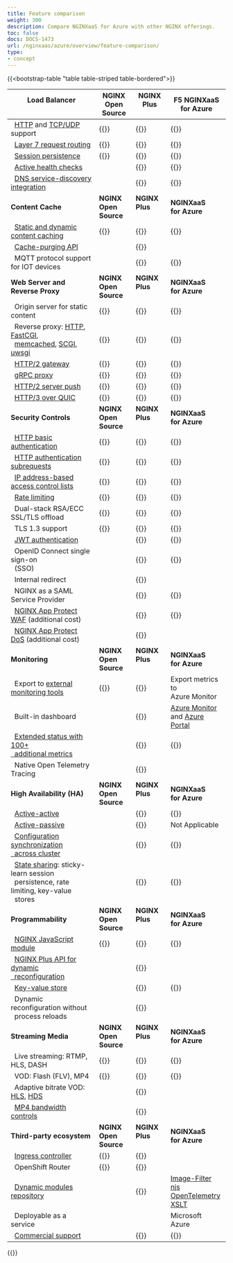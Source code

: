 ```yaml
---
title: Feature comparison
weight: 300
description: Compare NGINXaaS for Azure with other NGINX offerings.
toc: false
docs: DOCS-1473
url: /nginxaas/azure/overview/feature-comparison/
type:
- concept
---
```



{{<bootstrap-table "table table-striped table-bordered">}}

|**Load Balancer**<br>&nbsp;&nbsp;       |**NGINX Open<br>Source** |**NGINX Plus<br>&nbsp;** |**F5 NGINXaaS<br>for Azure**     |
|----------------------------------------|---------------------|---------------------|--------------------------|
|&nbsp;&nbsp;[HTTP](https://docs.nginx.com/nginx/admin-guide/load-balancer/http-load-balancer/) and [TCP/UDP](https://docs.nginx.com/nginx/admin-guide/load-balancer/tcp-udp-load-balancer/) support    |{{<check>}}          |{{<check>}}          |{{<check>}}               |
|&nbsp;&nbsp;[Layer 7 request routing](https://www.nginx.org/en/docs/http/ngx_http_core_module.html#location)     |{{<check>}}          |{{<check>}}          |{{<check>}}               |
|&nbsp;&nbsp;[Session persistence](https://docs.nginx.com/nginx/admin-guide/load-balancer/http-load-balancer/#enabling-session-persistence)         |{{<check>}}          |{{<check>}}          |{{<check>}}               |
|&nbsp;&nbsp;[Active health checks](https://docs.nginx.com/nginx/admin-guide/load-balancer/http-health-check/)        |                     |{{<check>}}          |{{<check>}}               |
|&nbsp;&nbsp;[DNS service-discovery integration](https://nginx.org/en/docs/http/ngx_http_upstream_module.html#service)   |             |{{<check>}}          |{{<check>}}               |
|**Content Cache**                       |**NGINX Open<br>Source** |**NGINX Plus<br>&nbsp;** |**NGINXaaS<br>for Azure**     |
|&nbsp;&nbsp;[Static and dynamic content caching](https://docs.nginx.com/nginx/admin-guide/content-cache/content-caching/)|{{<check>}}    |{{<check>}}          |{{<check>}}               |
|&nbsp;&nbsp;[Cache-purging API](https://docs.nginx.com/nginx/admin-guide/content-cache/content-caching/#purging-content-from-the-cache)           |                     |{{<check>}}          |                          |
|&nbsp;&nbsp;MQTT protocol support for IOT devices          |                     |{{<check>}}          |{{<check>}}             |
|**Web Server and Reverse Proxy**        |**NGINX Open<br>Source** |**NGINX Plus<br>&nbsp;** |**NGINXaaS<br>for Azure**     |
|&nbsp;&nbsp;Origin server for static content    |{{<check>}}  |{{<check>}}          |{{<check>}}                          |
|&nbsp;&nbsp;Reverse proxy: [HTTP](https://nginx.org/en/docs/http/ngx_http_proxy_module.html), [FastCGl](https://nginx.org/en/docs/http/ngx_http_fastcgi_module.html),<br>&nbsp;&nbsp;[memcached](https://nginx.org/en/docs/http/ngx_http_memcached_module.html), [SCGI](https://nginx.org/en/docs/http/ngx_http_scgi_module.html), [uwsgi](https://nginx.org/en/docs/http/ngx_http_uwsgi_module.html) |{{<check>}} | {{<check>}} |{{<check>}}   |
|&nbsp;&nbsp;[HTTP/2 gateway](https://www.nginx.org/en/docs/http/ngx_http_v2_module.html)             |{{<check>}}           |{{<check>}}         |{{<check>}}               |
|&nbsp;&nbsp;[gRPC proxy](https://nginx.org/en/docs/http/ngx_http_grpc_module.html)                  |{{<check>}}           |{{<check>}}         |{{<check>}}               |
|&nbsp;&nbsp;[HTTP/2 server push](https://nginx.org/en/docs/http/ngx_http_v2_module.html#http2_push)        |{{<check>}}           |{{<check>}}         |{{<check>}}               |
|&nbsp;&nbsp;[HTTP/3 over QUIC](https://nginx.org/en/docs/http/ngx_http_v3_module.html)            |{{<check>}}           |{{<check>}}         |{{<check>}}               |
|**Security Controls**                   |**NGINX Open<br>Source** |**NGINX Plus<br>&nbsp;** |**NGINXaaS<br>for Azure**     |
|&nbsp;&nbsp;[HTTP basic authentication](https://www.nginx.org/en/docs/http/ngx_http_auth_basic_module.html)   |{{<check>}}          |{{<check>}}          |{{<check>}}               |
|&nbsp;&nbsp;[HTTP authentication subrequests](https://nginx.org/en/docs/http/ngx_http_auth_request_module.html) |{{<check>}}      |{{<check>}}          |{{<check>}}               |
|&nbsp;&nbsp;[IP address-based access control lists](https://nginx.org/en/docs/http/ngx_http_access_module.html) |{{<check>}}|{{<check>}}          |{{<check>}}               |
|&nbsp;&nbsp;[Rate limiting](https://blog.nginx.org/blog/rate-limiting-nginx)               |{{<check>}}          |{{<check>}}          |{{<check>}}               |
|&nbsp;&nbsp;Dual-stack RSA/ECC SSL/TLS offload |{{<check>}}   |{{<check>}}          |{{<check>}}               |
|&nbsp;&nbsp;TLS 1.3 support             |{{<check>}}          |{{<check>}}          |{{<check>}}               |
|&nbsp;&nbsp;[JWT authentication](https://nginx.org/en/docs/http/ngx_http_auth_jwt_module.html)          |                     |{{<check>}}          |{{<check>}}               |
|&nbsp;&nbsp;OpenID Connect single sign-on<br>&nbsp;&nbsp;(SSO) |  |{{<check>}}      |{{<check>}}               |
|&nbsp;&nbsp;Internal redirect |             |{{<check>}}          |                          |
|&nbsp;&nbsp;NGINX as a SAML Service Provider |             |{{<check>}}          |{{<check>}}                  |
|&nbsp;&nbsp;[NGINX App Protect WAF](https://www.f5.com/products/nginx/nginx-app-protect) (additional cost) |             |{{<check>}}          |{{<check>}}          |
|&nbsp;&nbsp;[NGINX App Protect DoS](https://www.f5.com/products/nginx/nginx-app-protect) (additional cost) |             |{{<check>}}          |                          |
|**Monitoring**                          |**NGINX Open<br>Source** |**NGINX Plus<br>&nbsp;** |**NGINXaaS<br>for Azure**     |
|&nbsp;&nbsp;Export to [external monitoring tools](https://docs.nginx.com/nginx/admin-guide/monitoring/live-activity-monitoring/)  |{{<check>}} |{{<check>}}          |Export metrics to<br>Azure Monitor |
|&nbsp;&nbsp;Built-in dashboard          |                     |{{<check>}}          |[Azure Monitor](https://learn.microsoft.com/en-us/azure/azure-monitor/overview)<br> and [Azure Portal](https://azure.microsoft.com/en-us/get-started/azure-portal)       |
|&nbsp;&nbsp;[Extended status with 100+<br>&nbsp;&nbsp;additional metrics](https://docs.nginx.com/nginx/admin-guide/monitoring/live-activity-monitoring/) | |{{<check>}} |{{<check>}}            |
|&nbsp;&nbsp;Native Open Telemetry Tracing |             |{{<check>}}          |                          |
|**High Availability (HA)**              |**NGINX Open<br>Source** |**NGINX Plus<br>&nbsp;** |**NGINXaaS<br>for Azure**     |
|&nbsp;&nbsp;[Active-active](https://docs.nginx.com/nginx/admin-guide/high-availability/)               |                     |{{<check>}}          |{{<check>}}               |
|&nbsp;&nbsp;[Active-passive](https://docs.nginx.com/nginx/admin-guide/high-availability/)              |                     |{{<check>}}          | Not Applicable           |
|&nbsp;&nbsp;[Configuration synchronization<br>&nbsp;&nbsp;across cluster](https://docs.nginx.com/nginx/admin-guide/high-availability/configuration-sharing/) | |{{<check>}} |{{<check>}}            |
|&nbsp;&nbsp;[State sharing](https://docs.nginx.com/nginx/admin-guide/high-availability/zone_sync/): sticky-learn session<br>&nbsp;&nbsp;persistence, rate limiting, key-value<br>&nbsp;&nbsp;stores |          |{{<check>}}          |{{<check>}}         |
|**Programmability**                     |**NGINX Open<br>Source** |**NGINX Plus<br>&nbsp;** |**NGINXaaS<br>for Azure**     |
|&nbsp;&nbsp;[NGINX JavaScript module](https://www.f5.com/company/blog/nginx/harnessing-power-convenience-of-javascript-for-each-request-with-nginx-javascript-module)     |{{<check>}}          |{{<check>}}          |{{<check>}}               |
|&nbsp;&nbsp;[NGINX Plus API for dynamic<br>&nbsp;&nbsp;reconfiguration](https://docs.nginx.com/nginx/admin-guide/load-balancer/dynamic-configuration-api/) | |{{<check>}} |                         |
|&nbsp;&nbsp;[Key-value store](https://nginx.org/en/docs/http/ngx_http_keyval_module.html)             |                     |{{<check>}}          |{{<check>}}               |
|&nbsp;&nbsp;Dynamic reconfiguration without<br>&nbsp;&nbsp;process reloads | |{{<check>}} |                    |
|**Streaming Media**                     |**NGINX Open<br>Source** |**NGINX Plus<br>&nbsp;** |**NGINXaaS<br>for Azure**     |
|&nbsp;&nbsp;Live streaming: RTMP, HLS, DASH |{{<check>}}      |{{<check>}}          |{{<check>}}               |
|&nbsp;&nbsp;VOD: Flash (FLV), MP4       |{{<check>}}          |{{<check>}}          |{{<check>}}               |
|&nbsp;&nbsp;Adaptive bitrate VOD: [HLS](https://nginx.org/en/docs/http/ngx_http_hls_module.html), [HDS](https://nginx.org/en/docs/http/ngx_http_f4f_module.html)   |                 |{{<check>}}          |                          |
|&nbsp;&nbsp;[MP4 bandwidth controls](https://nginx.org/en/docs/http/ngx_http_mp4_module.html)      |                     |{{<check>}}          |                          |
|**Third-party ecosystem**               |**NGINX Open<br>Source** |**NGINX Plus<br>&nbsp;** |**NGINXaaS<br>for Azure**     |
|&nbsp;&nbsp;[Ingress controller](https://www.f5.com/products/nginx/nginx-ingress-controller)          |{{<check>}}          |{{<check>}}          |                          |
|&nbsp;&nbsp;OpenShift Router            |{{<check>}}          |{{<check>}}          |                          |
|&nbsp;&nbsp;[Dynamic modules repository](https://www.f5.com/go/product/nginx-modules)  |                     |{{<check>}}          |[Image-Filter](https://nginx.org/en/docs/http/ngx_http_image_filter_module.html)<br />[njs](https://nginx.org/en/docs/njs/)<br />[OpenTelemetry](https://nginx.org/en/docs/ngx_otel_module.html)<br />[XSLT](https://nginx.org/en/docs/http/ngx_http_xslt_module.html)       |
|&nbsp;&nbsp;Deployable as a service     |                     |                     |Microsoft Azure           |
|&nbsp;&nbsp;[Commercial support](https://my.f5.com/manage/s/article/K000140156/)          |                     |{{<check>}}          |{{<check>}}               |
{{</bootstrap-table>}}
